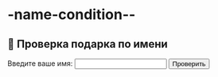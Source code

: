 # -name-condition--
<!DOCTYPE html>
<html lang="ru">
<head>
  <meta charset="UTF-8">
  <title>Проверка имени</title>
</head>
<body>
  <h2>🎁 Проверка подарка по имени</h2>

  <label for="name">Введите ваше имя:</label>
  <input type="text" id="name">
  <button onclick="checkName()">Проверить</button>

  <p id="result"></p>

  <script>
    function checkName() {
      const name = document.getElementById("name").value;
      let message = "";

      if (name === "Жасмин") {
        message = "Сегодня твой счастливый день! Получи свой приз 🎉";
      } else if (name === "Aidana") {
        message = "Сегодня и твой счастливый день! Получи свою скидку 🛍️";
      } else {
        message = `Добро пожаловать, ${name} 🙂`;
      }

      document.getElementById("result").textContent = message;
    }
  </script>
</body>
</html>
